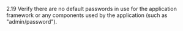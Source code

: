 2.19 Verify there are no default passwords in use for the application framework or any components used by the application (such as "admin/password").